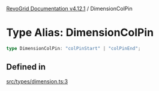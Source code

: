 [RevoGrid Documentation v4.12.1](README.md) / DimensionColPin

# Type Alias: DimensionColPin

```ts
type DimensionColPin: "colPinStart" | "colPinEnd";
```

## Defined in

[src/types/dimension.ts:3](https://github.com/revolist/revogrid/blob/d509c0063a76a472726c991b21f1c163442771b4/src/types/dimension.ts#L3)
